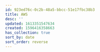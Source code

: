 ```yaml
---
id: 923ed76c-0c2b-48a5-bbcc-51e17fbc38b3
title: AWS
desc: ''
updated: 1613351547634
created: 1596416358663
has_collection: true
sort_by: date
sort_order: reverse
---
```


